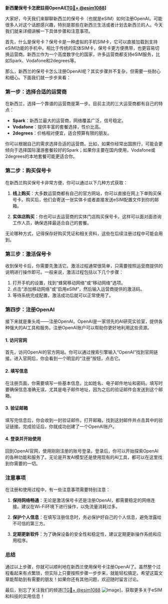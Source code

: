 **新西蘭保号卡怎麽註冊OpenAI[[TG💪+ @esim1088](https://t.me/s/esim1088)]**

大家好，今天我们来聊聊新西兰的保号卡（也就是eSIM）如何注册OpenAI。可能很多人对这个话题感兴趣，特别是那些在新西兰生活或者计划去新西兰的人。今天我们就来详细讲解一下具体步骤和注意事项。

首先，什么是保号卡？保号卡是一种虚拟的手机SIM卡，它可以直接加载到支持eSIM功能的手机中。相比于传统的实体SIM卡，保号卡更方便携带，也更容易切换运营商。新西兰作为一个高度数字化的国家，许多运营商都支持eSIM服务，比如Spark、Vodafone和2degrees等。

那么，新西兰的保号卡怎么注册OpenAI呢？其实步骤并不复杂，但需要一些耐心和细心。下面我们就一步步来看：

### 第一步：选择合适的运营商

在新西兰，选择一个靠谱的运营商是第一步。目前主流的三大运营商都有自己的特点：

- **Spark**：新西兰最大的运营商，网络覆盖广泛，信号稳定。
- **Vodafone**：提供丰富的套餐选择，性价比高。
- **2degrees**：价格相对便宜，适合预算有限的朋友。

你可以根据自己的需求选择合适的运营商。比如，如果你经常出国旅行，可能会更倾向于选择国际漫游套餐较好的Spark；如果你主要在国内使用，Vodafone或2degrees的本地套餐可能更适合你。

### 第二步：购买保号卡

在新西兰购买保号卡非常方便，你可以通过以下几种方式获取：

1. **线上购买**：大多数运营商都有自己的官方网站，你可以直接在网上下单购买保号卡。购买后，他们会寄送一张实体卡或者直接发送eSIM配置文件到你的邮箱。
   
2. **实体店购买**：你也可以去运营商的实体门店购买保号卡。这样可以面对面咨询工作人员，确保选择最适合自己的套餐。

无论哪种方式，记得保存好购买凭证和相关资料，这些在后续注册过程中可能会用到。

### 第三步：激活保号卡

收到保号卡后，你需要先激活它。激活过程通常很简单，只需要按照运营商提供的说明进行操作即可。一般来说，激活过程包括以下几个步骤：

1. 打开手机的设置，找到“蜂窝移动网络”或“移动网络”选项。
2. 点击“添加移动网络”或“启用eSIM”，然后输入运营商提供的激活码。
3. 等待系统完成配置，激活成功后就可以正常使用了。

### 第四步：注册OpenAI

接下来就是重头戏——注册OpenAI。OpenAI是一家领先的AI研究实验室，提供各种强大的AI工具和服务。注册OpenAI账户可以帮助你更好地利用这些资源。

#### 1. 访问官网

首先，访问OpenAI的官方网站。你可以通过搜索引擎输入“OpenAI”找到官网链接。进入官网后，你会看到一个明显的“注册”按钮，点击它。

#### 2. 填写信息

在注册页面，你需要填写一些基本信息，比如姓名、电子邮件地址和密码。填写时要确保信息准确无误，尤其是电子邮件地址，因为之后的验证邮件会发送到这个邮箱。

#### 3. 验证邮箱

填写完信息后，你会收到一封验证邮件。打开邮箱，找到这封邮件并点击其中的验证链接。完成验证后，你就成功创建了一个OpenAI账户。

#### 4. 登录并开始使用

回到OpenAI官网，使用刚刚注册的账号登录。登录后，你可以开始探索OpenAI的各种功能和服务了。无论是开发AI模型还是使用现有的AI工具，都可以在这里找到你需要的一切。

### 注意事项

在注册和使用过程中，有一些注意事项需要特别注意：

1. **保持网络畅通**：无论是激活保号卡还是注册OpenAI，都需要稳定的网络连接。建议在Wi-Fi环境下进行操作，以免流量消耗过多。
   
2. **保护个人信息**：在填写注册信息时，务必保护好自己的个人信息，避免泄露给不可信的第三方。

3. **定期更新软件**：为了确保设备的安全性和稳定性，建议定期更新操作系统和应用程序。

### 总结

通过以上步骤，你就可以顺利地在新西兰使用保号卡注册OpenAI了。虽然整个过程看起来有点繁琐，但实际上只要按照步骤一步步来，就能轻松搞定。希望这篇文章能帮助到有需要的朋友！如果你还有其他问题，欢迎随时留言讨论。

最后，别忘了关注我们的频道[[TG💪+ @esim1088](https://t.me/s/esim1088) ![Image](https://i.postimg.cc/4NQfJmqS/Snipaste-2025-05-13-00-14-12.png)]，获取更多关于eSIM和科技的实用信息！